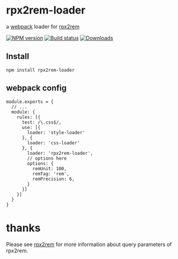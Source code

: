# rpx2rem-loader

a [webpack](http://webpack.github.io/) loader for [rpx2rem](https://github.com/qingyangmoke/rpx2rem)

[![NPM version][npm-image]][npm-url]
[![Build status][travis-image]][travis-url]
[![Downloads][downloads-image]][downloads-url]

[npm-image]: https://img.shields.io/npm/v/rpx2rem-loader.svg
[npm-url]: https://npmjs.org/package/rpx2rem-loader
[travis-image]: https://img.shields.io/travis/qingyangmoke/rpx2rem-loader.svg
[travis-url]: https://travis-ci.org/qingyangmoke/rpx2rem-loader
[downloads-image]: http://img.shields.io/npm/dm/rpx2rem-loader.svg
[downloads-url]: https://npmjs.org/package/rpx2rem-loader

## Install

`npm install rpx2rem-loader`

## webpack config

```
module.exports = {
  // ...
  module: {
    rules: [{
      test: /\.css$/,
      use: [{
        loader: 'style-loader'
      }, {
        loader: 'css-loader'
      }, {
        loader: 'rpx2rem-loader',
        // options here
        options: {
          remUnit: 100,
          remTag: 'rem',
          remPrecision: 6,
        }
      }]
    }]
  }
}
```

# thanks 
Please see [rpx2rem](https://github.com/qingyangmoke/rpx2rem) for more information about query parameters of rpx2rem.
